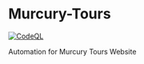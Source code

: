 # Murcury-Tours

[![CodeQL](https://github.com/gtrcamryr34/Murcury-Tours/actions/workflows/codeql-analysis.yml/badge.svg)](https://github.com/gtrcamryr34/Murcury-Tours/actions/workflows/codeql-analysis.yml)

Automation for Murcury Tours Website
